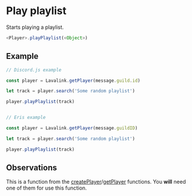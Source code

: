 # Play playlist

  Starts playing a playlist.

  ```js
  <Player>.playPlaylist(<Object>)
  ```

## Example

  ```js
  // Discord.js example

  const player = Lavalink.getPlayer(message.guild.id)

  let track = player.search('Some random playlist')

  player.playPlaylist(track)


  // Eris example

  const player = Lavalink.getPlayer(message.guildID)

  let track = player.search('Some random playlist')

  player.playPlaylist(track)
  ```
  
## Observations

  This is a function from the [createPlayer](docs/createPlayer.md)/[getPlayer](docs/getPlayer.md) functions. You **will** need one of them for use this function.
